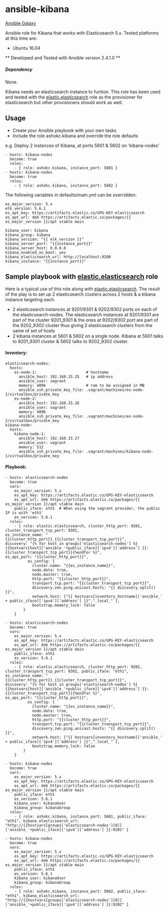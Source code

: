 # ansible-kibana
[Ansible Galaxy](https://galaxy.ansible.com/ashokc/kibana/)

Ansible role for Kibana that works with Elasticsearch 5.x. Tested platforms at this time are:

* Ubuntu 16.04

** Developed and Tested with Ansible version 2.4.1.0 **

##### Dependency
None.

Kibana needs an elasticsearch instance to funtion. This role has been used and tested with the [elastic.elasticsearch](https://github.com/elastic/ansible-elasticsearch) role as the provisioner for elasticsearch but other provisioners should work as well.

## Usage

* Create your Ansible playbook with your own tasks
* Include the role ashokc.kibana and override the role defaults

e.g. Deploy 2 instances of Kibana, at ports 5601 & 5602 on 'kibana-nodes'

```
- hosts: kibana-nodes
  become: true
  roles:
    - { role: ashokc.kibana, instance_port: 5601 }
- hosts: kibana-nodes
  become: true
  roles:
    - { role: ashokc.kibana, instance_port: 5602 }
```

The following variables in defaults/main.yml can be overridden:

```
es_major_version: 5.x
elk_version: 5.6.1
es_apt_key: https://artifacts.elastic.co/GPG-KEY-elasticsearch
es_apt_url: deb https://artifacts.elastic.co/packages/{{ es_major_version }}/apt stable main

kibana_user: kibana
kibana_group: kibana
kibana_version: "{{ elk_version }}"
kibana_server_port: "{{instance_port}}"
kibana_server_host: 0.0.0.0
kibana_enabled_on_boot: yes
kibana_elasticsearch_url: http://localhost:9200
kibana_instance: "{{instance_port}}"

```

## Sample playbook with [elastic.elasticsearch](https://github.com/elastic/ansible-elasticsearch) role 

Here is a typical use of this role along with [elastic.elasticsearch](https://github.com/elastic/ansible-elasticsearch). The result of the play is to set up 2 elasticsearch clusters across 2 hosts & a kibana instance targeting each.

* 2 elasticsearch instances at 9201/9301 & 9202/9302 ports on each of the elasticsearch-nodes. The elasticsearch instances at 9201/9301 are part of the cluster 9201_9301 & the ones at 9202/9302 port are part of the 9202_9302 cluster thus giving 2 elasticsearch clusters from the same of set of hosts
* 2 kibana instances at 5601 & 5602 on a single node. Kibana at 5601 talks to 9201_9301 cluster & 5602 talks to 9202_9302 cluster.

#### Inventory:

```
elasticsearch-nodes:
  hosts:
    es-node-1:                    	# hostname
      ansible_host: 192.168.33.25   # ip address
      ansible_user: vagrant
      memory: 4096                  # ram to be assigned in MB
      ansible_ssh_private_key_file: .vagrant/machines/es-node-1/virtualbox/private_key
    es-node-2:                    
      ansible_host: 192.168.33.26
      ansible_user: vagrant
      memory: 4096              
      ansible_ssh_private_key_file: .vagrant/machines/es-node-2/virtualbox/private_key
kibana-node:
  hosts:
    kibana-node-1:
      ansible_host: 192.168.33.27
      ansible_user: vagrant
      memory: 512
      ansible_ssh_private_key_file: .vagrant/machines/kibana-node-1/virtualbox/private_key
```
#### Playbook:

```
- hosts: elasticsearch-nodes
  become: true
  vars:
    es_major_version: 5.x
    es_apt_key: https://artifacts.elastic.co/GPG-KEY-elasticsearch
    es_apt_url: deb https://artifacts.elastic.co/packages/{{ es_major_version }}/apt stable main
    public_iface: eth1	# When using the vagrant provider, the public IP is with 'eth1'
    es_version: 5.6.1
  roles:
    - { role: elastic.elasticsearch, cluster_http_port: 9201, cluster_transport_tcp_port: 9301,
es_instance_name: "{{cluster_http_port}}_{{cluster_transport_tcp_port}}",
discovery: "{% for host in groups['elasticsearch-nodes'] %} {{hostvars[host]['ansible_'+public_iface]['ipv4']['address'] }}:{{cluster_transport_tcp_port}}{%endfor %}",
es_api_port: "{{cluster_http_port}}",
          es_config: {
            cluster.name: "{{es_instance_name}}",
            node.data: true,
            node.master: true,
            http.port: "{{cluster_http_port}}",
            transport.tcp.port: "{{cluster_transport_tcp_port}}",
            discovery.zen.ping.unicast.hosts: "{{ discovery.split() }}",
            network.host: ["{{ hostvars[inventory_hostname]['ansible_' + public_iface]['ipv4']['address'] }}","_local_" ],
            bootstrap.memory_lock: false
        }
    }

- hosts: elasticsearch-nodes
  become: true
  vars:
    es_major_version: 5.x
    es_apt_key: https://artifacts.elastic.co/GPG-KEY-elasticsearch
    es_apt_url: deb https://artifacts.elastic.co/packages/{{ es_major_version }}/apt stable main
    public_iface: eth1
    es_version: 5.6.1
  roles:
    - { role: elastic.elasticsearch, cluster_http_port: 9202, cluster_transport_tcp_port: 9302, public_iface: "eth1",
es_instance_name: "{{cluster_http_port}}_{{cluster_transport_tcp_port}}",
discovery: "{% for host in groups['elasticsearch-nodes'] %} {{hostvars[host]['ansible_'+public_iface]['ipv4']['address'] }}:{{cluster_transport_tcp_port}}{%endfor %}",
es_api_port: "{{cluster_http_port}}",
          es_config: {
            cluster.name: "{{es_instance_name}}",
            node.data: true,
            node.master: true,
            http.port: "{{cluster_http_port}}",
            transport.tcp.port: "{{cluster_transport_tcp_port}}",
            discovery.zen.ping.unicast.hosts: "{{ discovery.split() }}",
            network.host: ["{{ hostvars[inventory_hostname]['ansible_' + public_iface]['ipv4']['address'] }}","_local_" ],
            bootstrap.memory_lock: false
        }
    }

- hosts: kibana-nodes
  become: true
  vars:
    es_major_version: 5.x
    es_apt_key: https://artifacts.elastic.co/GPG-KEY-elasticsearch
    es_apt_url: deb https://artifacts.elastic.co/packages/{{ es_major_version }}/apt stable main
    public_iface: eth1
    es_version: 5.6.1
    kibana_user: kibanaUser
    kibana_group: kibanaGroup
  roles:
    - { role: ashokc.kibana, instance_port: 5601, public_iface: "eth1", kibana_elasticsearch_url: "http://{{hostvars[groups['elasticsearch-nodes'][0]]['ansible_'+public_iface]['ipv4']['address'] }}:9201" }

- hosts: kibana-nodes
  become: true
  vars:
    es_major_version: 5.x
    es_apt_key: https://artifacts.elastic.co/GPG-KEY-elasticsearch
    es_apt_url: deb https://artifacts.elastic.co/packages/{{ es_major_version }}/apt stable main
    public_iface: eth1
    es_version: 5.6.1
    kibana_user: kibanaUser
    kibana_group: kibanaGroup
  roles:
    - { role: ashokc.kibana, instance_port: 5602, public_iface: "eth1", kibana_elasticsearch_url: "http://{{hostvars[groups['elasticsearch-nodes'][0]]['ansible_'+public_iface]['ipv4']['address'] }}:9202" }

```

